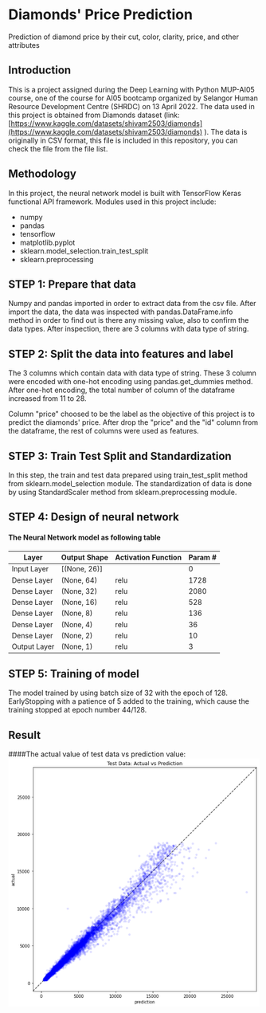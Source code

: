 # Diamonds' Price Prediction
Prediction of diamond price  by their cut, color, clarity, price, and other attributes

## Introduction
This is a project assigned during the Deep Learning with Python MUP-AI05 course, one of the course for AI05 bootcamp organized by Selangor Human Resource Development Centre (SHRDC) on 13 April 2022. The data used in this project is obtained from Diamonds dataset (link: [https://www.kaggle.com/datasets/shivam2503/diamonds](https://www.kaggle.com/datasets/shivam2503/diamonds) ). The data is originally in CSV format, this file is included in this repository, you can check the file from the file list.

## Methodology
In this project, the neural network model is built with TensorFlow Keras functional API framework. Modules used in this project include:
* numpy
* pandas
* tensorflow
* matplotlib.pyplot
* sklearn.model_selection.train_test_split
* sklearn.preprocessing

## STEP 1: Prepare that data
Numpy and pandas imported in order to extract data from the csv file. After import the data, the data was inspected with pandas.DataFrame.info method in order to find out is there any missing value, also to confirm the data types. After inspection, there are 3 columns with data type of string.

## STEP 2: Split the data into features and label
The 3 columns which contain data with data type of string. These 3 column were encoded with one-hot encoding using pandas.get_dummies method. After one-hot encoding, the total number of column of the dataframe increased from 11 to 28.

Column "price" choosed to be the label as the objective of this project is to predict the diamonds' price. After drop the "price" and the "id" column from the dataframe, the rest of columns were used as features.

## STEP 3: Train Test Split and Standardization
In this step, the train and test data prepared using train_test_split method from sklearn.model_selection module. The standardization of data is done by using StandardScaler method from sklearn.preprocessing module.

## STEP 4: Design of neural network
 
#### The Neural Network model as following table
| Layer        | Output Shape | Activation Function | Param # |
|--------------|--------------|---------------------|---------|
| Input Layer  | [(None, 26)] |                     | 0       |
| Dense Layer  | (None, 64)   | relu                | 1728    |
| Dense Layer  | (None, 32)   | relu                | 2080    |
| Dense Layer  | (None, 16)   | relu                | 528     |
| Dense Layer  | (None, 8)    | relu                | 136     |
| Dense Layer  | (None, 4)    | relu                | 36      |
| Dense Layer  | (None, 2)    | relu                | 10      |
| Output Layer | (None, 1)    | relu                | 3       |

## STEP 5: Training of model
The model trained by using batch size of 32 with the epoch of 128. EarlyStopping with a patience of 5 added to the training, which cause the training stopped at epoch number 44/128.

## Result
####The actual value of test data vs prediction value:
![Actual vs Prediction!](/actual_vs_prediction.png "Actual vs Prediction")
